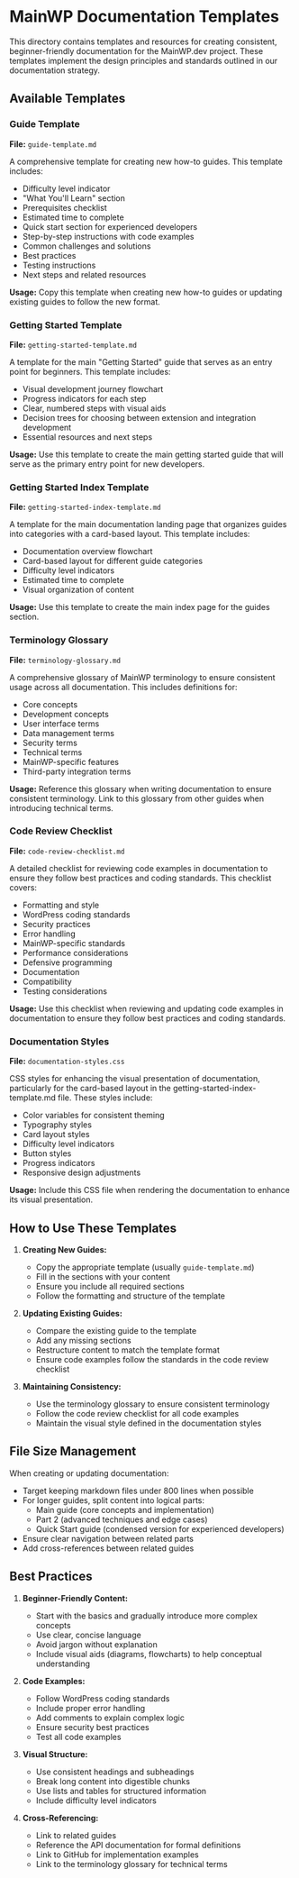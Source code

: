 # MainWP Documentation Templates

This directory contains templates and resources for creating consistent, beginner-friendly documentation for the MainWP.dev project. These templates implement the design principles and standards outlined in our documentation strategy.

## Available Templates

### Guide Template
**File:** `guide-template.md`

A comprehensive template for creating new how-to guides. This template includes:
- Difficulty level indicator
- "What You'll Learn" section
- Prerequisites checklist
- Estimated time to complete
- Quick start section for experienced developers
- Step-by-step instructions with code examples
- Common challenges and solutions
- Best practices
- Testing instructions
- Next steps and related resources

**Usage:** Copy this template when creating new how-to guides or updating existing guides to follow the new format.

### Getting Started Template
**File:** `getting-started-template.md`

A template for the main "Getting Started" guide that serves as an entry point for beginners. This template includes:
- Visual development journey flowchart
- Progress indicators for each step
- Clear, numbered steps with visual aids
- Decision trees for choosing between extension and integration development
- Essential resources and next steps

**Usage:** Use this template to create the main getting started guide that will serve as the primary entry point for new developers.

### Getting Started Index Template
**File:** `getting-started-index-template.md`

A template for the main documentation landing page that organizes guides into categories with a card-based layout. This template includes:
- Documentation overview flowchart
- Card-based layout for different guide categories
- Difficulty level indicators
- Estimated time to complete
- Visual organization of content

**Usage:** Use this template to create the main index page for the guides section.

### Terminology Glossary
**File:** `terminology-glossary.md`

A comprehensive glossary of MainWP terminology to ensure consistent usage across all documentation. This includes definitions for:
- Core concepts
- Development concepts
- User interface terms
- Data management terms
- Security terms
- Technical terms
- MainWP-specific features
- Third-party integration terms

**Usage:** Reference this glossary when writing documentation to ensure consistent terminology. Link to this glossary from other guides when introducing technical terms.

### Code Review Checklist
**File:** `code-review-checklist.md`

A detailed checklist for reviewing code examples in documentation to ensure they follow best practices and coding standards. This checklist covers:
- Formatting and style
- WordPress coding standards
- Security practices
- Error handling
- MainWP-specific standards
- Performance considerations
- Defensive programming
- Documentation
- Compatibility
- Testing considerations

**Usage:** Use this checklist when reviewing and updating code examples in documentation to ensure they follow best practices and coding standards.

### Documentation Styles
**File:** `documentation-styles.css`

CSS styles for enhancing the visual presentation of documentation, particularly for the card-based layout in the getting-started-index-template.md file. These styles include:
- Color variables for consistent theming
- Typography styles
- Card layout styles
- Difficulty level indicators
- Button styles
- Progress indicators
- Responsive design adjustments

**Usage:** Include this CSS file when rendering the documentation to enhance its visual presentation.

## How to Use These Templates

1. **Creating New Guides:**
   - Copy the appropriate template (usually `guide-template.md`)
   - Fill in the sections with your content
   - Ensure you include all required sections
   - Follow the formatting and structure of the template

2. **Updating Existing Guides:**
   - Compare the existing guide to the template
   - Add any missing sections
   - Restructure content to match the template format
   - Ensure code examples follow the standards in the code review checklist

3. **Maintaining Consistency:**
   - Use the terminology glossary to ensure consistent terminology
   - Follow the code review checklist for all code examples
   - Maintain the visual style defined in the documentation styles

## File Size Management

When creating or updating documentation:

- Target keeping markdown files under 800 lines when possible
- For longer guides, split content into logical parts:
  - Main guide (core concepts and implementation)
  - Part 2 (advanced techniques and edge cases)
  - Quick Start guide (condensed version for experienced developers)
- Ensure clear navigation between related parts
- Add cross-references between related guides

## Best Practices

1. **Beginner-Friendly Content:**
   - Start with the basics and gradually introduce more complex concepts
   - Use clear, concise language
   - Avoid jargon without explanation
   - Include visual aids (diagrams, flowcharts) to help conceptual understanding

2. **Code Examples:**
   - Follow WordPress coding standards
   - Include proper error handling
   - Add comments to explain complex logic
   - Ensure security best practices
   - Test all code examples

3. **Visual Structure:**
   - Use consistent headings and subheadings
   - Break long content into digestible chunks
   - Use lists and tables for structured information
   - Include difficulty level indicators

4. **Cross-Referencing:**
   - Link to related guides
   - Reference the API documentation for formal definitions
   - Link to GitHub for implementation examples
   - Link to the terminology glossary for technical terms
